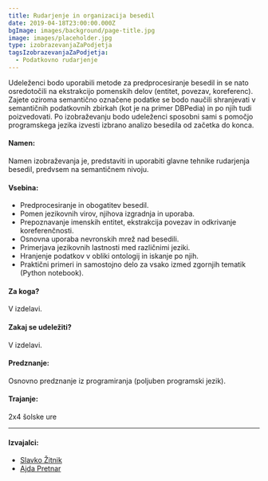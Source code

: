 ```yaml
---
title: Rudarjenje in organizacija besedil
date: 2019-04-18T23:00:00.000Z
bgImage: images/background/page-title.jpg
image: images/placeholder.jpg
type: izobrazevanjaZaPodjetja
tagsIzobrazevanjaZaPodjetja:
  - Podatkovno rudarjenje
---
```

Udeleženci bodo uporabili metode za predprocesiranje besedil in se nato osredotočili na ekstrakcijo pomenskih delov (entitet, povezav, koreferenc). Zajete oziroma semantično označene podatke se bodo naučili shranjevati v semantičnih podatkovnih zbirkah (kot je na primer DBPedia) in po njih tudi poizvedovati. Po izobraževanju bodo udeleženci sposobni sami s pomočjo programskega jezika izvesti izbrano analizo besedila od začetka do konca.

#### Namen:

Namen izobraževanja je, predstaviti in uporabiti glavne tehnike rudarjenja besedil, predvsem na semantičnem nivoju. 

#### Vsebina:

* Predprocesiranje in obogatitev besedil.
* Pomen jezikovnih virov, njihova izgradnja in uporaba.
* Prepoznavanje imenskih entitet, ekstrakcija povezav in odkrivanje koreferenčnosti.
* Osnovna uporaba nevronskih mrež nad besedili.
* Primerjava jezikovnih lastnosti med različnimi jeziki.
* Hranjenje podatkov v obliki ontologij in iskanje po njih.
* Praktični primeri in samostojno delo za vsako izmed zgornjih tematik (Python notebook).

#### Za koga?

V izdelavi.

#### Zakaj se udeležiti?

V izdelavi.

#### Predznanje:

Osnovno predznanje iz programiranja (poljuben programski jezik).

#### Trajanje:

2x4 šolske ure

- - -

#### Izvajalci:

* [Slavko Žitnik](https://akademijafri.si/izvajalci/slavko-zitnik/)
* [Ajda Pretnar](https://akademijafri.si/izvajalci/ajda-pretnar/)
